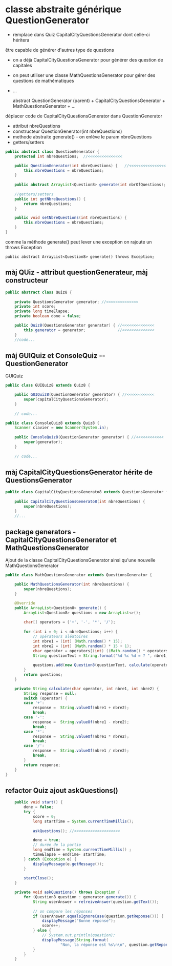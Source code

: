 # classe abstraite générique QuestionGenerator

- remplace dans Quiz CapitalCityQuestionsGenerator dont celle-ci héritera


être capable de générer d'autres type de questions

- on a déjà CapitalCityQuestionsGenerator pour générer des question de capitales

- on peut utiliser une classe MathQuestionsGenerator pour gérer des questions de mathématiques

- ...

	abstract QuestionGenerator (parent)
				+ CapitalCityQuestionsGenerator
				+ MathQuestionsGenerator
				+ ...
				
déplacer code de CapitalCityQuestionsGenerator dans QuestionGenerator

- attribut nbreQuestions
- constructeur QuestionGenerator(int nbreQuestions)
- methode abstraite generate() - on enlève le param nbreQuestions
- getters/setters

````java
public abstract class QuestionGenerator {
	protected int nbreQuestions;  //<<<<<<<<<<<<<<<

	public QuestionGenerator(int nbreQuestions) {	//<<<<<<<<<<<<<<<<
		this.nbreQuestions = nbreQuestions;
	}
	
	public abstract ArrayList<Question8> generate(int nbrOfQuestions);	//<<<<<<<<<<<<<<<<
	
	//getters/setters
	public int getNbreQuestions() {
		return nbreQuestions;
	}

	public void setNbreQuestions(int nbreQuestions) {
		this.nbreQuestions = nbreQuestions;
	}	
}
````

comme la méthode generate() peut lever une exception on rajoute un throws Exception

	public abstract ArrayList<Question8> generate() throws Exception;
	
	
## màj QUiz - attribut questionGenerateur, màj constructeur

````java
public abstract class Quiz8 {
	
	private QuestionsGenerator generator; //<<<<<<<<<<<<<<
	private int score;
	private long timeElapse;
	private boolean done = false;

	public Quiz8(QuestionsGenerator generator) { //<<<<<<<<<<<<<<
		this.generator = generator; 			 //<<<<<<<<<<<<<<
	}
	//code...
````

## màj GUIQuiz et ConsoleQuiz -- QuestionGenerator

GUIQuiz

````java
public class GUIQuiz8 extends Quiz8 {

	public GUIQuiz8(QuestionGenerator generator) { //<<<<<<<<<<<<
		super(capitalCityQuestionsGenerator);
	}
	
	// code...
````

````java
public class ConsoleQuiz8 extends Quiz8 {
	Scanner clavier = new Scanner(System.in);
	
	public ConsoleQuiz8(QuestionGenerator generator) { //<<<<<<<<<<<<
		super(generator);
	}
	
	// code...
````

## màj CapitalCityQuestionsGenerator hérite de QuestionsGenerator

````java
public class CapitalCityQuestionsGenerato8 extends QuestionsGenerator {
	
	public CapitalCityQuestionsGenerato8(int nbreQuestions) {
		super(nbreQuestions);
	}
	//...
````

## package generators - CapitalCityQuestionsGenerator et MathQuestionsGenerator

Ajout de la classe CapitalCityQuestionsGenerator ainsi qu'une nouvelle MathQuestionsGenerator

````java
public class MathQuestionsGenerator extends QuestionsGenerator {

	public MathQuestionsGenerator(int nbreQuestions) {
		super(nbreQuestions);
	}

	@Override
	public ArrayList<Question8> generate() {
		ArrayList<Question8> questions = new ArrayList<>();
		
		char[] operators = {'+', '-', '*', '/'}; 
		
		for (int i = 0; i < nbreQuestions; i++) {
			// opérateurs aléatoires
			int nbre1 = (int) (Math.random() * 15);
			int nbre2 = (int) (Math.random() * 15 + 1);
			char operator = operators[(int) ((Math.random() * operators.length))];
			String questionText = String.format("%d %c %d = ? ", nbre1, operator, nbre2);
			
			questions.add(new Question8(questionText, calculate(operator,nbre1, nbre2)));
		}
		return questions;
	}

	private String calculate(char operator, int nbre1, int nbre2) {
		String response = null;
		switch (operator) {
		case '+':
			response =  String.valueOf(nbre1 + nbre2);
			break;
		case '-':
			response =  String.valueOf(nbre1 - nbre2);
			break;
		case '*':
			response =  String.valueOf(nbre1 * nbre2);
			break;
		case '/':
			response =  String.valueOf(nbre1 / nbre2);
			break;
		}
		return response;
	}
}

````

## refactor Quiz ajout askQuestions()

````java
	public void start() {
		done = false;
		try {
			score = 0;
			long startTime = System.currentTimeMillis();
			
			askQuestions(); //<<<<<<<<<<<<<<<<<<<<

			done = true;
			// durée de la partie
			long endTime = System.currentTimeMillis() ;
			timeElapse = endTime- startTime;
		} catch (Exception e) {
			displayMessage(e.getMessage());
		}
		
		startClose();
	}

	private void askQuestions() throws Exception { 						//<<<<<<<<<<<<<<<<<
		for (Question8 question : generator.generate()) {
			String userAnswer = retreiveAnswer(question.getText());
						
			// on compare les réponses
			if (userAnswer.equalsIgnoreCase(question.getReponse())) {
				displayMessage("Bonne réponse");
				score++;
			} else {
				// System.out.println(question);
				displayMessage(String.format(
						"Non, la réponse est %s\n\n", question.getReponse()) );
			}
		}
	}
````


